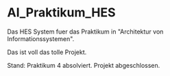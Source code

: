 AI_Praktikum_HES
================

Das HES System fuer das Praktikum in "Architektur von Informationssystemen".

Das ist voll das tolle Projekt.

Stand: Praktikum 4 absolviert. Projekt abgeschlossen.
